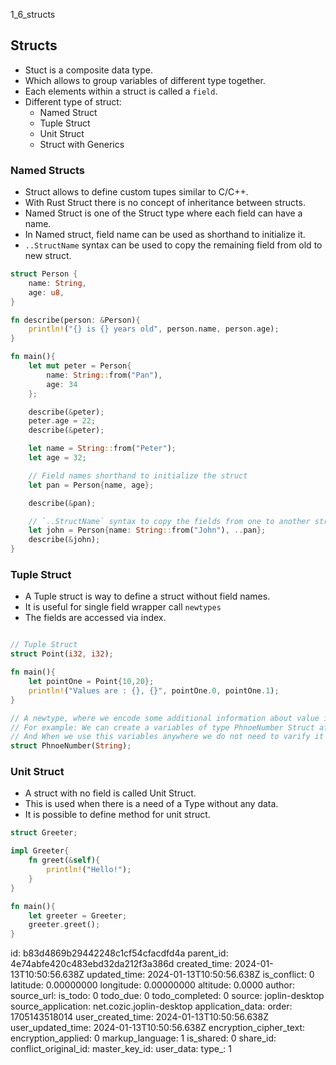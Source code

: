 1_6_structs

## Structs
- Stuct is a composite data type.
- Which allows to group variables of different type together.
- Each elements within a struct is called a `field`.
- Different type of struct:
    - Named Struct
    - Tuple Struct
    - Unit Struct
    - Struct with Generics


### Named Structs
- Struct allows to define custom tupes similar to C/C++.
- With Rust Struct there is no concept of inheritance between structs.
- Named Struct is one of the Struct type where each field can have a name. 
- In Named struct, field name can be used as shorthand to initialize it.
- `..StructName` syntax can be used to copy the remaining field from old to new struct.

```rust
struct Person {
    name: String,
    age: u8,
}

fn describe(person: &Person){
    println!("{} is {} years old", person.name, person.age);
}

fn main(){
    let mut peter = Person{
        name: String::from("Pan"),
        age: 34
    };

    describe(&peter);
    peter.age = 22;
    describe(&peter);

    let name = String::from("Peter");
    let age = 32;

    // Field names shorthand to initialize the struct
    let pan = Person{name, age};

    describe(&pan);

    // `..StructName` syntax to copy the fields from one to another struct
    let john = Person{name: String::from("John"), ..pan};
    describe(&john);
}
```

### Tuple Struct
- A Tuple struct is way to define a struct without field names.
- It is useful for single field wrapper call `newtypes`
- The fields are accessed via index.
```rust

// Tuple Struct
struct Point(i32, i32);

fn main(){
    let pointOne = Point{10,20};
    println!("Values are : {}, {}", pointOne.0, pointOne.1);
}


```

```rust
// A newtype, where we encode some additional information about value in primitive type
// For example: We can create a variables of type PhnoeNumber Struct after verifying the data
// And When we use this variables anywhere we do not need to varify it again
struct PhnoeNumber(String);
```

### Unit Struct
- A struct with no field is called Unit Struct.
- This is used when there is a need of a Type without any data. 
- It is possible to define method for unit struct. 
```rust
struct Greeter;

impl Greeter{
    fn greet(&self){
        println!("Hello!");
    }
}

fn main(){
    let greeter = Greeter;
    greeter.greet();
}
```


id: b83d4869b29442248c1cf54cfacdfd4a
parent_id: 4e74abfe420c483ebd32da212f3a386d
created_time: 2024-01-13T10:50:56.638Z
updated_time: 2024-01-13T10:50:56.638Z
is_conflict: 0
latitude: 0.00000000
longitude: 0.00000000
altitude: 0.0000
author: 
source_url: 
is_todo: 0
todo_due: 0
todo_completed: 0
source: joplin-desktop
source_application: net.cozic.joplin-desktop
application_data: 
order: 1705143518014
user_created_time: 2024-01-13T10:50:56.638Z
user_updated_time: 2024-01-13T10:50:56.638Z
encryption_cipher_text: 
encryption_applied: 0
markup_language: 1
is_shared: 0
share_id: 
conflict_original_id: 
master_key_id: 
user_data: 
type_: 1